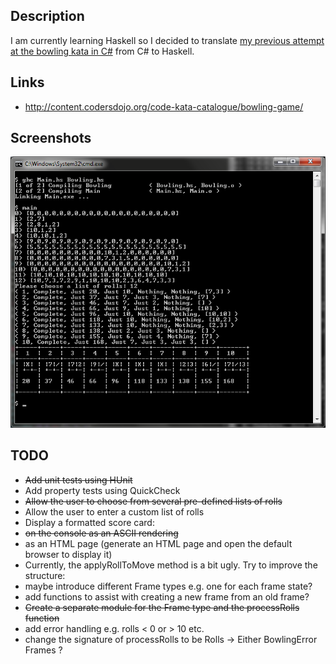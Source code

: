 ## Description

I am currently learning Haskell so I decided to translate [my previous attempt at the bowling kata in C#](https://github.com/taylorjg/BowlingKata) from C# to Haskell.

## Links

* http://content.codersdojo.org/code-kata-catalogue/bowling-game/

## Screenshots

![Screenshot](https://raw.githubusercontent.com/taylorjg/Bowling_Haskell/master/Images/Screenshot.png "Screenshot")

## TODO

* ~~Add unit tests using HUnit~~
* Add property tests using QuickCheck
* ~~Allow the user to choose from several pre-defined lists of rolls~~
* Allow the user to enter a custom list of rolls
* Display a formatted score card:
 * ~~on the console as an ASCII rendering~~
 * as an HTML page (generate an HTML page and open the default browser to display it)
* Currently, the applyRollToMove method is a bit ugly. Try to improve the structure:
 * maybe introduce different Frame types e.g. one for each frame state?
 * add functions to assist with creating a new frame from an old frame?
* ~~Create a separate module for the Frame type and the processRolls function~~
* add error handling e.g. rolls < 0 or > 10 etc.
 * change the signature of processRolls to be Rolls -> Either BowlingError Frames ?
